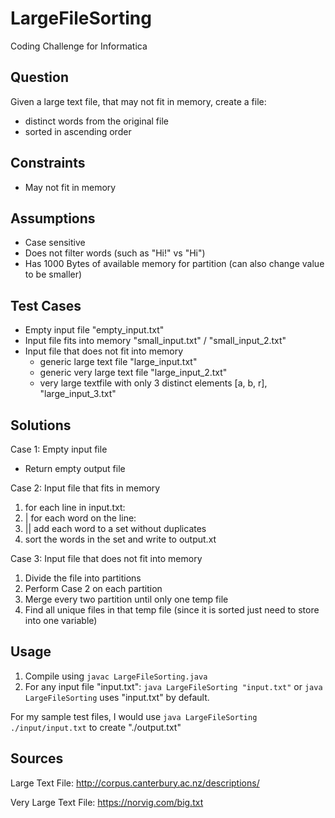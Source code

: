# LargeFileSorting
Coding Challenge for Informatica

## Question
Given a large text file, that may not fit in memory, create a file:
- distinct words from the original file
- sorted in ascending order

## Constraints
- May not fit in memory

## Assumptions
- Case sensitive
- Does not filter words (such as "Hi!" vs "Hi")
- Has 1000 Bytes of available memory for partition (can also change value to be smaller)

## Test Cases
- Empty input file "empty_input.txt"
- Input file fits into memory "small_input.txt" / "small_input_2.txt"
- Input file that does not fit into memory
    - generic large text file "large_input.txt"
    - generic very large text file "large_input_2.txt"
    - very large textfile with only 3 distinct elements [a, b, r], "large_input_3.txt"

## Solutions
Case 1: Empty input file
- Return empty output file

Case 2: Input file that fits in memory
1. for each line in input.txt:
2. | for each word on the line:
3. || add each word to a set without duplicates
4. sort the words in the set and write to output.xt

Case 3: Input file that does not fit into memory
1. Divide the file into partitions
2. Perform Case 2 on each partition
3. Merge every two partition until only one temp file
4. Find all unique files in that temp file (since it is sorted just need to store into one variable)

## Usage
1. Compile using `javac LargeFileSorting.java`
2. For any input file "input.txt": `java LargeFileSorting "input.txt"` or `java LargeFileSorting` uses "input.txt" by default.

For my sample test files, I would use `java LargeFileSorting ./input/input.txt` to create "./output.txt"

## Sources
Large Text File: http://corpus.canterbury.ac.nz/descriptions/

Very Large Text File: https://norvig.com/big.txt

